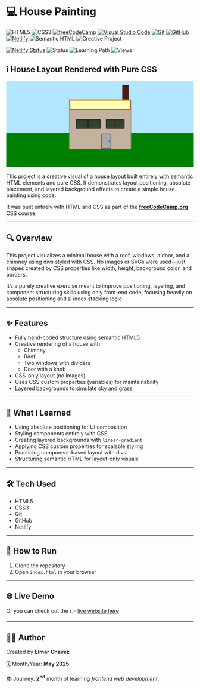 # 💻 House Painting

![HTML5](https://img.shields.io/badge/HTML5-E34F26?style=for-the-badge&logo=html5&logoColor=white)
![CSS3](https://img.shields.io/badge/CSS3-1572B6?style=for-the-badge&logo=css3&logoColor=white)
[![freeCodeCamp](https://img.shields.io/badge/freeCodeCamp-27273D?style=for-the-badge&logo=freecodecamp&logoColor=white)](https://www.freecodecamp.org/)
[![Visual Studio Code](https://img.shields.io/badge/VS%20Code-007ACC?style=for-the-badge&logo=visual-studio-code&logoColor=white)](https://code.visualstudio.com/)
[![Git](https://img.shields.io/badge/Git-F05032?style=for-the-badge&logo=git&logoColor=white)](https://git-scm.com/)
[![GitHub](https://img.shields.io/badge/GitHub-181717?style=for-the-badge&logo=github&logoColor=white)](https://github.com/)
[![Netlify](https://img.shields.io/badge/Netlify-00C7B7?style=for-the-badge&logo=netlify&logoColor=white)](https://www.netlify.com/)
![Semantic HTML](https://img.shields.io/badge/Semantic%20HTML-ff9800?style=for-the-badge)
![Creative Project](https://img.shields.io/badge/Creative%20Project-ff69b4?style=for-the-badge)

[![Netlify Status](https://api.netlify.com/api/v1/badges/522ea87d-bf17-4d08-926f-8d00235b831f/deploy-status)](https://house-painting-fcc-jiro.netlify.app/)
![Status](https://img.shields.io/badge/status-complete-brightgreen)
![Learning Path](https://img.shields.io/badge/learning%20path-month%202-blue)
![Views](https://visitor-badge.laobi.icu/badge?page_id=CodingWithJiro.freecodecamp-css-house-painting&left_text=repo%20views)

## ℹ️ House Layout Rendered with Pure CSS

![Screenshot of the project](./screenshot.png)

This project is a creative visual of a house layout built entirely with semantic HTML elements and pure CSS. It demonstrates layout positioning, absolute placement, and layered background effects to create a simple house painting using code.

It was built entirely with HTML and CSS as part of the [**freeCodeCamp.org**](https://www.freecodecamp.org/learn/full-stack-developer/) CSS course.

---

## 🔍 Overview

This project visualizes a minimal house with a roof, windows, a door, and a chimney using divs styled with CSS. No images or SVGs were used—just shapes created by CSS properties like width, height, background color, and borders.

It’s a purely creative exercise meant to improve positioning, layering, and component structuring skills using only front-end code, focusing heavily on absolute positioning and z-index stacking logic.

---

## ✨ Features

- Fully hand-coded structure using semantic HTML5
- Creative rendering of a house with:
  - Chimney
  - Roof
  - Two windows with dividers
  - Door with a knob
- CSS-only layout (no images)
- Uses CSS custom properties (variables) for maintainability
- Layered backgrounds to simulate sky and grass

---

## 🧠 What I Learned

- Using absolute positioning for UI composition
- Styling components entirely with CSS
- Creating layered backgrounds with `linear-gradient`
- Applying CSS custom properties for scalable styling
- Practicing component-based layout with divs
- Structuring semantic HTML for layout-only visuals

---

## 🛠️ Tech Used

- HTML5
- CSS3
- Git
- GitHub
- Netlify

---

## 🚀 How to Run

1. Clone the repository
2. Open `index.html` in your browser

---

## 🌐 Live Demo

Or you can check out the 👉 [live website here](https://house-painting-fcc-jiro.netlify.app/)

---

## 🧑‍💻 Author

Created by **Elmar Chavez**

🗓️ Month/Year: **May 2025**

📚 Journey: **2<sup>nd</sup>** month of learning _frontend web development_.
